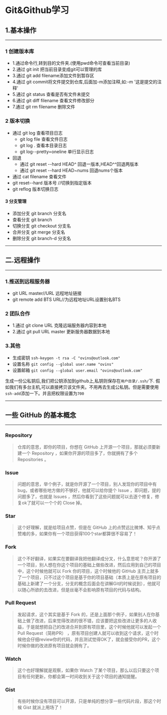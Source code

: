 # Git&Github学习



## 1.基本操作

---

### 1  创建版本库

- 1.通过命令行,转到目的文件夹.(使用pwd命令可查看当前目录)
- 2.通过 git init 把当前目录变成git可以管理的库
- 3.通过 git add filename添加文件到暂存区
- 4.通过 git commit将文件提交到仓库,后面加-m添加注释,如:-m '这是提交的注释'
- 5.通过  git status 查看是否有文件未提交
- 6.通过  git diff  filename  查看文件修改部分
- 7.通过  git rm filename 删除文件

### 2  版本切换

- 通过 git log 查看项目日志
  - git log file  查看文件日志
  - git log . 查看本目录日志
  - git log--pretty=oneline  单行显示日志
- 回退
  - 通过  git reset --hard HEAD^  回退一版本,HEAD^^回退两版本
  - 通过  git reset --hard HEAD~nums  回退nums个版本
- 通过  cat filename  查看文件
- git reset--hard 版本号  //切换到指定版本
- git reflog   版本切换日志
  
#### 3 分支管理

- 添加分支  git branch 分支名
- 查看分支  git branch
- 切换分支  git checkout 分支名
- 合并分支  git merge 分支名
- 删除分支  git branch-d 分支名
  
---

## 二.远程操作

---

### 1.推送到远程服务器

- git URL master//URL  远程地址链接
- git remote add BTS URL//为远程地址URL设置别名BTS

### 2  团队合作

- 1.通过 git clone URL   克隆远端服务器内容到本地
- 2.通过 git pull URL master 更新服务器数据到本地

### 3.其他

- 生成密钥  `ssh-keygen -t rsa -C "ovins@outlook.com" `
- 设置名称  `git config --global user.name "ovins"`
- 设置邮箱  `git config --global user.email "ovins@outlook.com"`

生成一份公私钥后,我们把公钥添加到github上,私钥则保存在`用户目录/.ssh/`下.
		假如我们有多台主机,可以直接拷贝该文件夹。不用再去生成公私钥。但是需要使用`ssh-add`添加一下。并且把权限设置为`700`

---

## 一些 GitHub 的基本概念

---

### Repository

> 仓库的意思，即你的项目，你想在 GitHub 上开源一个项目，那就必须要新建一个 Repository ，如果你开源的项目多了，你就拥有了多个 Repositories 。

### Issue

> 问题的意思，举个例子，就是你开源了一个项目，别人发现你的项目中有bug，或者哪些地方做的不够好，他就可以给你提个 Issue ，即问题，提的问题多了，也就是 Issues ，然后你看到了这些问题就可以去逐个修复，修复ok了就可以一个个的 Close 掉。

### Star

> 这个好理解，就是给项目点赞，但是在 GitHub 上的点赞远比微博、知乎点赞难的多，如果你有一个项目获得100个star都算很不容易了！

### Fork

> 这个不好翻译，如果实在要翻译我把他翻译成分叉，什么意思呢？你开源了一个项目，别人想在你这个项目的基础上做些改进，然后应用到自己的项目中，这个时候他就可以 Fork 你的项目，这个时候他的 GitHub 主页上就多了一个项目，只不过这个项目是基于你的项目基础（本质上是在原有项目的基础上新建了一个分支，分支的概念后面会在讲解Git的时候说到），他就可以随心所欲的去改进，但是丝毫不会影响原有项目的代码与结构。

### Pull Request

> 发起请求，这个其实是基于 Fork 的，还是上面那个例子，如果别人在你基础上做了改进，后来觉得改进的很不错，应该要把这些改进让更多的人收益，于是就想把自己的改进合并到原有项目里，这个时候他就可以发起一个 Pull Request（简称PR） ，原有项目创建人就可以收到这个请求，这个时候他会仔细review你的代码，并且测试觉得OK了，就会接受你的PR，这个时候你做的改进原有项目就会拥有了。

### Watch

> 这个也好理解就是观察，如果你 Watch 了某个项目，那么以后只要这个项目有任何更新，你都会第一时间收到关于这个项目的通知提醒。

### Gist

> 有些时候你没有项目可以开源，只是单纯的想分享一些代码片段，那这个时候 Gist 就派上用场了！
